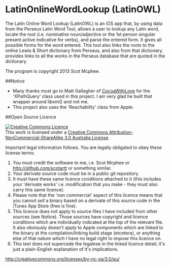 LatinOnlineWordLookup (LatinOWL)
================================

The Latin Online Word Lookup (LatinOWL) is an iOS app that, by using data from the Perseus Latin Word Tool, allows a user to lookup any Latin word, locate the root (i.e. nominative noun/adjective or the 1st person singular present active indicative for verbs), and parse the entered form. It gives all possible forms for the word entered. This tool also links the roots to the online Lewis & Short dictionary from Perseus, and also from that dictionary, provides links to all the works in the Perseus database that are quoted in the dictionary.

The program is copyright 2013 Scot Mcphee.

##Notice

- Many thanks must go to Matt Gallagher of [CocoaWithLove](http://www.cocoawithlove.com) for the 'XPathQuery' class used in this project. I am very glad he built that wrapper around libxml2 and not me.
- This project also uses the 'Reachability' class from Apple.

##Open Source Licence

<a rel="license" href="http://creativecommons.org/licenses/by-nc-sa/3.0/au/deed.en_GB"><img alt="Creative Commons Licence" style="border-width:0" src="http://i.creativecommons.org/l/by-nc-sa/3.0/au/88x31.png" /></a><br />This work is licensed under a <a rel="license" href="http://creativecommons.org/licenses/by-nc-sa/3.0/au/deed.en_GB">Creative Commons Attribution-NonCommercial-ShareAlike 3.0 Australia License</a>.

Important legal information follows. You are legally obligated to obey these license terms:

1. You must credit the software to me, i.e. Scot Mcphee or http://github.com/scotartt or something similar.
2. Your derivate source code must be in a public git repository.
3. It must have these same licence conditions attached to it (this includes your 'derivate works' i.e. modification that you make - they must also carry this same licence).
4. Please note that the 'non commercial' aspect of this licence means that you cannot *sell* a binary based on a derivate of this source code in the iTunes App Store (free is fine).
5. This licence does not apply to source files I have included from other sources (see Notice). Those sources have copyright and licence conditions which are individually indicated at the top of the relevant file. It also obviously doesn't apply to Apple components which are linked to the binary at the compilation/linking build stage (etcetera), or anything else of that nature which I have no legal right to impose this licence on.
6. This text does not supercede the legalese in the linked licence detail; it's just a plain-English explanation of it's implications.

http://creativecommons.org/licenses/by-nc-sa/3.0/au/

